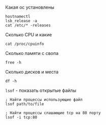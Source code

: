Какая ос установлены
```
hostnamectl
lsb_release -a
cat /etc/* -releases
```

Сколько CPU и какие
```
cat /proc/cpuinfo
```

Сколько памяти с свопа
```
free -h
```

Сколько дисков и места
```
df -h
```

`lsof` - показать открытые файлы
```
; Найти процессы использующие файл
lsof path/to/file

; Найти процессы слашающие tcp на 80 порту
lsof -i tcp:80
```

